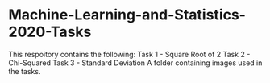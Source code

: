 # Machine-Learning-and-Statistics-2020-Tasks

This respoitory contains the following:
Task 1 - Square Root of 2
Task 2 - Chi-Squared
Task 3 - Standard Deviation
A folder containing images used in the tasks.
